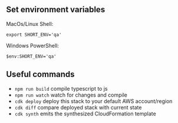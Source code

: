 ## Set environment variables

MacOs/Linux Shell:

```
export SHORT_ENV='qa'
```

Windows PowerShell:

```
$env:SHORT_ENV='qa'
```

## Useful commands

-   `npm run build` compile typescript to js
-   `npm run watch` watch for changes and compile
-   `cdk deploy` deploy this stack to your default AWS account/region
-   `cdk diff` compare deployed stack with current state
-   `cdk synth` emits the synthesized CloudFormation template
